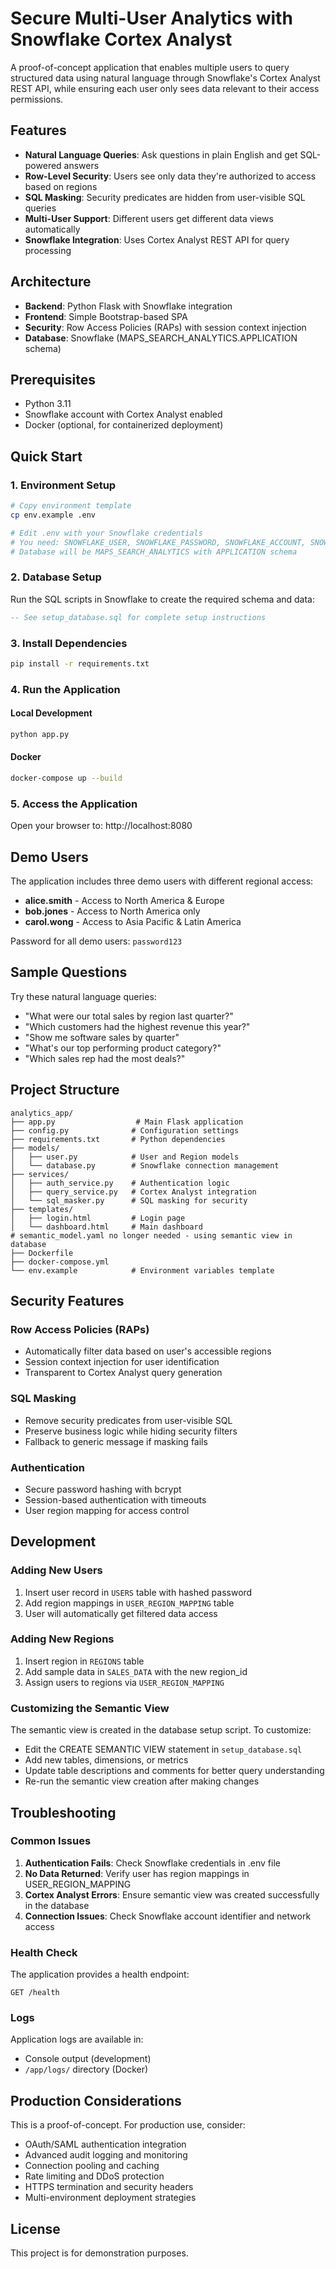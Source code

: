 # Secure Multi-User Analytics with Snowflake Cortex Analyst

A proof-of-concept application that enables multiple users to query structured data using natural language through Snowflake's Cortex Analyst REST API, while ensuring each user only sees data relevant to their access permissions.

## Features

- **Natural Language Queries**: Ask questions in plain English and get SQL-powered answers
- **Row-Level Security**: Users see only data they're authorized to access based on regions
- **SQL Masking**: Security predicates are hidden from user-visible SQL queries
- **Multi-User Support**: Different users get different data views automatically
- **Snowflake Integration**: Uses Cortex Analyst REST API for query processing

## Architecture

- **Backend**: Python Flask with Snowflake integration
- **Frontend**: Simple Bootstrap-based SPA
- **Security**: Row Access Policies (RAPs) with session context injection
- **Database**: Snowflake (MAPS_SEARCH_ANALYTICS.APPLICATION schema)

## Prerequisites

- Python 3.11
- Snowflake account with Cortex Analyst enabled
- Docker (optional, for containerized deployment)

## Quick Start

### 1. Environment Setup

```bash
# Copy environment template
cp env.example .env

# Edit .env with your Snowflake credentials
# You need: SNOWFLAKE_USER, SNOWFLAKE_PASSWORD, SNOWFLAKE_ACCOUNT, SNOWFLAKE_ROLE
# Database will be MAPS_SEARCH_ANALYTICS with APPLICATION schema
```

### 2. Database Setup

Run the SQL scripts in Snowflake to create the required schema and data:

```sql
-- See setup_database.sql for complete setup instructions
```

### 3. Install Dependencies

```bash
pip install -r requirements.txt
```

### 4. Run the Application

#### Local Development
```bash
python app.py
```

#### Docker
```bash
docker-compose up --build
```

### 5. Access the Application

Open your browser to: http://localhost:8080

## Demo Users

The application includes three demo users with different regional access:

- **alice.smith** - Access to North America & Europe
- **bob.jones** - Access to North America only  
- **carol.wong** - Access to Asia Pacific & Latin America

Password for all demo users: `password123`

## Sample Questions

Try these natural language queries:

- "What were our total sales by region last quarter?"
- "Which customers had the highest revenue this year?"
- "Show me software sales by quarter"
- "What's our top performing product category?"
- "Which sales rep had the most deals?"

## Project Structure

```
analytics_app/
├── app.py                  # Main Flask application
├── config.py              # Configuration settings
├── requirements.txt       # Python dependencies
├── models/
│   ├── user.py            # User and Region models
│   └── database.py        # Snowflake connection management
├── services/
│   ├── auth_service.py    # Authentication logic
│   ├── query_service.py   # Cortex Analyst integration
│   └── sql_masker.py      # SQL masking for security
├── templates/
│   ├── login.html         # Login page
│   └── dashboard.html     # Main dashboard
# semantic_model.yaml no longer needed - using semantic view in database
├── Dockerfile
├── docker-compose.yml
└── env.example            # Environment variables template
```

## Security Features

### Row Access Policies (RAPs)
- Automatically filter data based on user's accessible regions
- Session context injection for user identification
- Transparent to Cortex Analyst query generation

### SQL Masking
- Remove security predicates from user-visible SQL
- Preserve business logic while hiding security filters
- Fallback to generic message if masking fails

### Authentication
- Secure password hashing with bcrypt
- Session-based authentication with timeouts
- User region mapping for access control

## Development

### Adding New Users
1. Insert user record in `USERS` table with hashed password
2. Add region mappings in `USER_REGION_MAPPING` table
3. User will automatically get filtered data access

### Adding New Regions
1. Insert region in `REGIONS` table
2. Add sample data in `SALES_DATA` with the new region_id
3. Assign users to regions via `USER_REGION_MAPPING`

### Customizing the Semantic View
The semantic view is created in the database setup script. To customize:
- Edit the CREATE SEMANTIC VIEW statement in `setup_database.sql`
- Add new tables, dimensions, or metrics
- Update table descriptions and comments for better query understanding
- Re-run the semantic view creation after making changes

## Troubleshooting

### Common Issues

1. **Authentication Fails**: Check Snowflake credentials in .env file
2. **No Data Returned**: Verify user has region mappings in USER_REGION_MAPPING
3. **Cortex Analyst Errors**: Ensure semantic view was created successfully in the database
4. **Connection Issues**: Check Snowflake account identifier and network access

### Health Check

The application provides a health endpoint:
```
GET /health
```

### Logs

Application logs are available in:
- Console output (development)
- `/app/logs/` directory (Docker)

## Production Considerations

This is a proof-of-concept. For production use, consider:

- OAuth/SAML authentication integration
- Advanced audit logging and monitoring
- Connection pooling and caching
- Rate limiting and DDoS protection
- HTTPS termination and security headers
- Multi-environment deployment strategies

## License

This project is for demonstration purposes.
